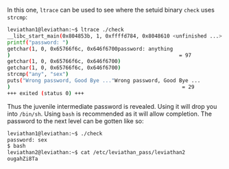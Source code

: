In this one, `ltrace` can be used to see where the setuid binary `check` uses
`strcmp`:

```bash
leviathan1@leviathan:~$ ltrace ./check
__libc_start_main(0x804853b, 1, 0xffffd784, 0x8048610 <unfinished ...>
printf("password: ")                                                                        = 10
getchar(1, 0, 0x65766f6c, 0x646f6700password: anything
)                                                       = 97
getchar(1, 0, 0x65766f6c, 0x646f6700)                                                       = 110
getchar(1, 0, 0x65766f6c, 0x646f6700)                                                       = 121
strcmp("any", "sex")                                                                        = -1
puts("Wrong password, Good Bye ..."Wrong password, Good Bye ...
)                                                        = 29
+++ exited (status 0) +++
```

Thus the juvenile intermediate password is revealed. Using it will drop you
into `/bin/sh`. Using `bash` is recommended as it will allow completion. The
password to the next level can be gotten like so:

```bash
leviathan1@leviathan:~$ ./check
password: sex
$ bash
leviathan2@leviathan:~$ cat /etc/leviathan_pass/leviathan2
ougahZi8Ta
```
